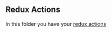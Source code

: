 ## Redux Actions

In this folder you have your [redux actions](http://rackt.github.io/redux/docs/basics/Actions.html)

